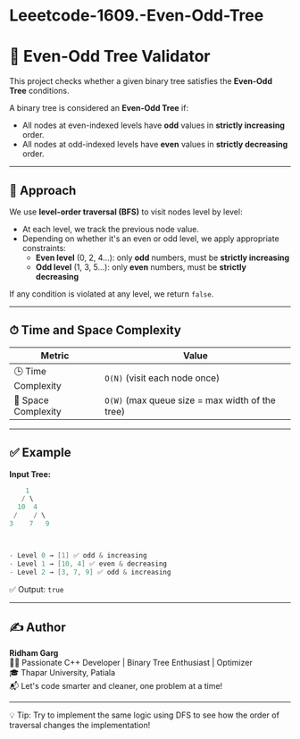 # Leeetcode-1609.-Even-Odd-Tree
# 🌳 Even-Odd Tree Validator

This project checks whether a given binary tree satisfies the **Even-Odd Tree** conditions.

A binary tree is considered an **Even-Odd Tree** if:
- All nodes at even-indexed levels have **odd** values in **strictly increasing** order.
- All nodes at odd-indexed levels have **even** values in **strictly decreasing** order.

---

## 🧠 Approach

We use **level-order traversal (BFS)** to visit nodes level by level:
- At each level, we track the previous node value.
- Depending on whether it's an even or odd level, we apply appropriate constraints:
  - **Even level** (0, 2, 4...): only **odd** numbers, must be **strictly increasing**
  - **Odd level** (1, 3, 5...): only **even** numbers, must be **strictly decreasing**

If any condition is violated at any level, we return `false`.

---

## ⏱ Time and Space Complexity

| Metric              | Value                     |
|---------------------|---------------------------|
| 🕒 Time Complexity   | `O(N)` (visit each node once) |
| 💾 Space Complexity  | `O(W)` (max queue size = max width of the tree) |

---

## ✅ Example

**Input Tree:**

```cpp
    1
   / \
  10  4
 /    / \
3    7   9



- Level 0 → [1] ✅ odd & increasing  
- Level 1 → [10, 4] ✅ even & decreasing  
- Level 2 → [3, 7, 9] ✅ odd & increasing  

```

✅ Output: `true`

---

## ✍️ Author

**Ridham Garg**  
👨‍💻 Passionate C++ Developer | Binary Tree Enthusiast | Optimizer  
🎓 Thapar University, Patiala  
📬 Let's code smarter and cleaner, one problem at a time!

---

💡 Tip: Try to implement the same logic using DFS to see how the order of traversal changes the implementation!


